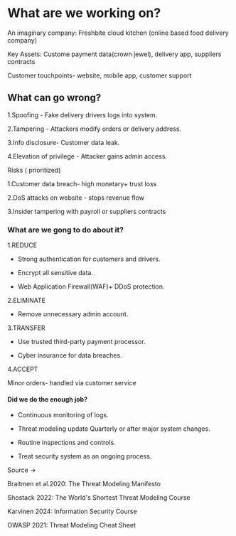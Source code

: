 # What are we working on?

An imaginary company: Freshbite cloud kitchen (online based food delivery company)

Key Assets: Custome payment data(crown jewel), delivery app, suppliers contracts

Customer touchpoints- website, mobile app, customer support

## What can go wrong?

1.Spoofing - Fake delivery drivers logs into system.

2.Tampering - Attackers modify orders or delivery address.

3.Info disclosure- Customer data leak.

4.Elevation of privilege - Attacker gains admin access.

Risks ( prioritized)

1.Customer data breach- high monetary+ trust loss

2.DoS attacks on website - stops revenue flow

3.Insider tampering with payroll or suppliers contracts 

### What are we gong to do about it?

1.REDUCE

- Strong authentication for customers and drivers.

- Encrypt all sensitive data.

- Web Application Firewall(WAF)+ DDoS protection.

2.ELIMINATE

- Remove unnecessary admin account.

3.TRANSFER

- Use trusted third-party payment processor.

- Cyber insurance for data breaches.

4.ACCEPT

Minor orders- handled via customer service

#### Did we do the enough job?

- Continuous monitoring of logs.

- Threat modeling update Quarterly or after major system changes.

- Routine inspections and controls.

- Treat security system as an ongoing process.

Source ->

Braitmen et al.2020: The Threat Modeling Manifesto

Shostack 2022: The World's Shortest Threat Modeling Course

Karvinen 2024: Information Security Course

OWASP 2021: Threat Modeling Cheat Sheet


